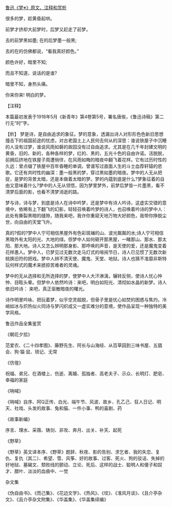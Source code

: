 [鲁迅《梦※》原文、注释和赏析](https://www.vrrw.net/wx/9295.html)

很多的梦，趁黄昏起哄。

前梦才挤却大前梦时，后梦又赶走了前梦。

去的前梦黑如墨; 在的后梦墨一般黑;

去的在的仿佛都说，“看我真好颜色。”

颜色许好，暗里不知;

而且不知道，说话的是谁?

暗里不知，身热头痛。

你来你来! 明白的梦。

【注释】

本篇最初发表于1918年5月《新青年》第4卷第5号，署名唐俟，《鲁迅诗稿》第二行无“时”字。



【析】 梦是诗，是自由追求的象征。梦的意象，透漏出诗人对形形色色新旧思想撞击下的祖国前途的忧虑，对古老国土上人民何去何从的深思：谁说铁屋子中沉睡的人没有过梦，谁说风雨如磐的故园没有过自由追求。尤其是在几千年封建文明的黄昏，旧的、新的，各种各样的梦，红的、黑的，五光十色的自由许诺。活脱脱，前拥后挤地在铁屋子周遭徜徉，在风雨如晦的暗夜中翻飞着花样。它有过历时性的久远：曾点缀了铁屋中百年昏睡的单调，曾谱写过直面人生的斗士血荐轩辕的悲歌。它还有共时性的幽深：墨一般黑的梦，穿过黑如墨的暗夜。梦中的人无从把捉，是梦的背景太暗，还是本做着太暗的梦。梦的内蕴到底是什么?梦象征着的自由又意味着什么?梦中的人无从领悟，因为梦里梦外，前梦后梦皆一片墨黑，看不清梦后面的影，也看不清梦消逝的路。

梦与诗，诗与梦，到底是诗人在诗中吟梦，还是梦中有诗人吟诗，这虚实交错的意境中，依稀有上下翻飞的幻影，轻轻召唤着吟梦的诗人，也召唤着吟诗的梦中人：此处有撕裂黑暗的缝隙，随我来吧，我许你重窥天地万物大好颜色，我带你挣脱尘世，向自由的天堂飞升。

真的?假的?梦中人宁可相信黑屋外有色彩斑斓的山、波光粼粼的水;诗人宁可相信黑暗外有太阳的光、大地的绿。但梦中人如何砸开那黑屋，一睹那山、那水、那太阳、那大地。诗人又怎么辨明那身影、那呼唤的声音，是天使的爱，还是魔鬼变着花样愚人。梦中人，已梦见过无数次走马灯式的喧闹节日，诗人已见惯了无数次新桃换旧符的把戏。梦中人辨不清天使、魔鬼、天堂、地狱。诗人也猜不准靡非斯特玩何样式的魔术来掳掠苦难者的灵魂。

梦中的无从选择和无所选择的梦，使梦中人大汗淋漓，辗转反侧，使诗人忧心忡忡、目眩头晕。但梦中人依然吟诗：来吧，明白如阳光、清彻如水晶的新梦。诗人依旧吟诗： 来吧，真正驱散暗夜的曙光。

诗作明里吟咏、把玩着梦，似乎空灵超脱，但骨子里是忧心如焚的困惑与焦灼，冷峭如冰与炽热似火同诗与梦闪织成又一虚实难分的意境，使作品呈现一种独特的美学风格。

鲁迅作品全集鉴赏

《朝花夕拾》

范爱农、《二十四孝图》、藤野先生、阿长与山海经、从百草园到三味书屋、五猖会、狗·猫·鼠、琐记、无常

《仿徨》

祝福、弟兄、在酒楼上、伤逝、离婚、孤独者、高老夫子、示众、长明灯、肥皂、幸福的家庭

《呐喊》

《呐喊》自序、阿Q正传、白光、端午节、风波、故乡、孔乙己、狂人日记、明天、社戏、头发的故事、兔和猫、一件小事、鸭的喜剧、药

《故事新编》

序言、理水、采薇、铸剑、非攻、奔月、出关、补天、起死

《野草》

《野草》英文译本序、《野草》题辞、秋夜、影的告别、求乞者、我的失恋、复仇、复仇〔其二〕、希望、雪、风筝、好的故事、过客、死火、狗的驳诘、失掉的好地狱、墓碣文、颓败线的颤动、立论、死后、这样的战士、聪明人和傻子和奴才、腊叶、淡淡的血痕中、一觉

杂文集

《伪自由书》、《而己集》、《花边文学》、《热风》、《坟》、《准风月谈》、《且介亭杂文》、《且介亭杂文附集》、《华盖集》、《华盖集续编》

